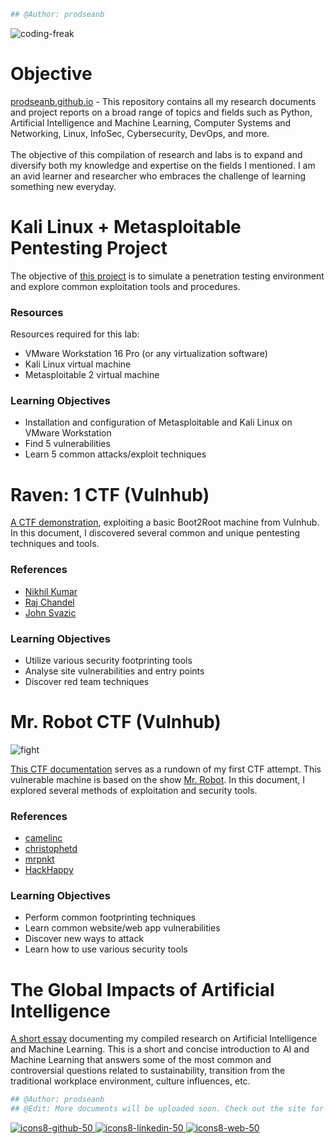```python
## @Author: prodseanb
```
![coding-freak](https://user-images.githubusercontent.com/59718043/120569049-2921b700-c3e3-11eb-8375-987138650d68.gif)
# Objective
[prodseanb.github.io](https://prodseanb.github.io/) - This repository contains all my research documents and project reports on a broad range of topics and fields such as Python, Artificial Intelligence and Machine Learning, Computer Systems and Networking, Linux, InfoSec, Cybersecurity, DevOps, and more.<br /><br />
The objective of this compilation of research and labs is to expand and diversify both my knowledge and expertise on the fields I mentioned. I am an avid learner and researcher who embraces the challenge of learning something new everyday.
# Kali Linux + Metasploitable Pentesting Project
The objective of [this project](https://prodseanb.github.io/docs/Kali%20Linux%20Metasploitable.pdf) is to simulate a penetration testing environment and explore common exploitation tools and procedures.
### Resources
Resources required for this lab:
- VMware Workstation 16 Pro (or any virtualization software)
- Kali Linux virtual machine
- Metasploitable 2 virtual machine<br />

### Learning Objectives
- Installation and configuration of Metasploitable and Kali Linux on VMware Workstation
- Find 5 vulnerabilities
- Learn 5 common attacks/exploit techniques

# Raven: 1 CTF (Vulnhub)
[A CTF demonstration](https://prodseanb.github.io/docs/Raven1_CTF.pdf), exploiting a basic Boot2Root machine from Vulnhub. In this document, I discovered several common and unique pentesting techniques and tools.  
### References
- [Nikhil Kumar](https://resources.infosecinstitute.com/topic/raven-1-ctf-walkthrough/)
- [Raj Chandel](https://www.hackingarticles.in/hack-the-raven-walkthrough-ctf-challenge/)
- [John Svazic](https://infosecjohn.blog/posts/vulnhub-raven/)

### Learning Objectives
- Utilize various security footprinting tools
- Analyse site vulnerabilities and entry points
- Discover red team techniques

# Mr. Robot CTF (Vulnhub)
![fight](https://user-images.githubusercontent.com/59718043/120569256-8b7ab780-c3e3-11eb-8aa2-32d9a06dc317.gif)

[This CTF documentation](https://prodseanb.github.io/docs/Hacking%20MrRobot.pdf) serves as a rundown of my first CTF attempt. This vulnerable machine is based on the show [Mr. Robot](https://en.wikipedia.org/wiki/Mr._Robot). In this document, I explored several methods of exploitation and security tools.
### References
- [camelinc](http://camelinc.info/blog/2017/02/Vulnhub---Mr-Robot-1-boot2root-CTF-walkthrough/ )
- [christophetd](https://blog.christophetd.fr/write-up-mr-robot/)
- [mrpnkt](https://mrpnkt.github.io/2016/writeup-mr-robot-1/)
- [HackHappy](https://www.youtube.com/watch?v=taxKNsTRLgI)

### Learning Objectives
- Perform common footprinting techniques
- Learn common website/web app vulnerabilities
- Discover new ways to attack
- Learn how to use various security tools

# The Global Impacts of Artificial Intelligence
[A short essay](https://prodseanb.github.io/docs/The%20Global%20Impacts%20of%20Artificial%20Intelligence.pdf) documenting my compiled research on Artificial Intelligence and Machine Learning. This is a short and concise introduction to AI and Machine Learning that answers some of the most common and controversial questions related to sustainability, transition from the traditional workplace environment, culture influences, etc.  

```python
## @Author: prodseanb
## @Edit: More documents will be uploaded soon. Check out the site for more content. (Link below) 
```
[![icons8-github-50](https://user-images.githubusercontent.com/59718043/120592282-934e5200-c40b-11eb-8030-10a103a1420a.png)
](https://github.com/prodseanb/prodseanb.github.io/tree/master/docs)[![icons8-linkedin-50](https://user-images.githubusercontent.com/59718043/120592398-cee91c00-c40b-11eb-8d91-0ed34ff25ff5.png)
](https://www.linkedin.com/in/sean-bachiller-40b63417b/)[![icons8-web-50](https://user-images.githubusercontent.com/59718043/120593124-04dad000-c40d-11eb-84f3-47d3e2d976f0.png)
](https://prodseanb.github.io/)
